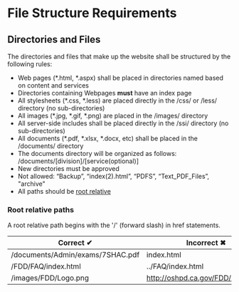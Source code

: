 # File Structure Requirements

## Directories and Files

The directories and files that make up the website shall be structured by the following rules:

- Web pages \(\*.html, \*.aspx\) shall be placed in directories named based on content and services
- Directories containing Webpages **must** have an index page
- All stylesheets \(\*.css, \*.less\) are placed directly in the /css/ or /less/ directory (no sub-directories)
- All images \(\*.jpg, \*.gif, \*.png\) are placed in the /images/ directory
- All server-side includes shall be placed directly in the /ssi/ directory (no sub-directories)
- All documents \(\*.pdf, \*.xlsx, \*.docx, etc\) shall be placed in the /documents/ directory
- The documents directory will be organized as follows: /documents/[division]/[service(optional)]
- New directories must be approved
- Not allowed: “Backup”, “index(2).html”, “PDFS”, “Text_PDF_Files”, "archive"
- All paths should be [root relative](https://github.com/OSHPD-WebTeam/Standards-Policies-Procedures/blob/master/File-Structure.md#root-relative-paths)

### Root relative paths
A root relative path begins with the '/' (forward slash)  in href statements.

Correct &#10004; | Incorrect &#10006;
------- | ---------
/documents/Admin/exams/7SHAC.pdf | index.html
/FDD/FAQ/index.html  | ../FAQ/index.html
/images/FDD/Logo.png | http://oshpd.ca.gov/FDD/index.html
